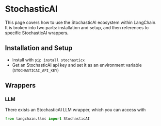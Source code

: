 # StochasticAI

This page covers how to use the StochasticAI ecosystem within LangChain.
It is broken into two parts: installation and setup, and then references to specific StochasticAI wrappers.

## Installation and Setup
- Install with `pip install stochasticx`
- Get an StochasticAI api key and set it as an environment variable (`STOCHASTICAI_API_KEY`)

## Wrappers

### LLM

There exists an StochasticAI LLM wrapper, which you can access with 
```python
from langchain.llms import StochasticAI
```